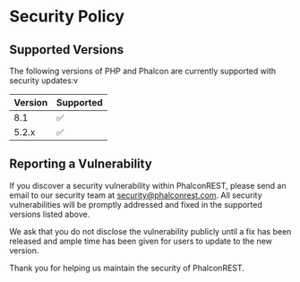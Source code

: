 # Security Policy
## Supported Versions
The following versions of PHP and Phalcon are currently supported with security updates:v

| Version | Supported          |
| ------- | ------------------ |
| 8.1   | :white_check_mark:   |
| 5.2.x   | :white_check_mark: |


## Reporting a Vulnerability
If you discover a security vulnerability within PhalconREST, please send an email to our security team at security@phalconrest.com. All security vulnerabilities will be promptly addressed and fixed in the supported versions listed above.

We ask that you do not disclose the vulnerability publicly until a fix has been released and ample time has been given for users to update to the new version.

Thank you for helping us maintain the security of PhalconREST.
